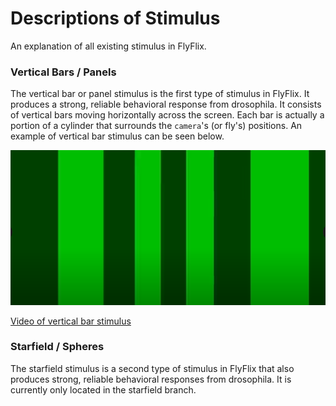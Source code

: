 # Descriptions of Stimulus

An explanation of all existing stimulus in FlyFlix.

### Vertical Bars / Panels

The vertical bar or panel stimulus is the first type of stimulus in FlyFlix. It produces a strong, reliable behavioral response from drosophila. It consists of vertical bars moving horizontally across the screen. Each bar is actually a portion of a cylinder that surrounds the `camera`'s (or fly's) positions. An example of vertical bar stimulus can be seen below.

![Photo of vertical bar stimulus](vertical-bars.png)

[Video of vertical bar stimulus](https://drive.google.com/file/d/1iTZ0GS-XrffRtWAVukqsXhvVacvsWQXm/view?usp=sharing)

### Starfield / Spheres

The starfield stimulus is a second type of stimulus in FlyFlix that also produces strong, reliable behavioral responses from drosophila.  It is currently only located in the starfield branch.